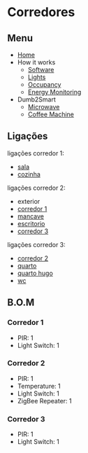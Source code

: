 # Corredores

## Menu

- [Home](./readme.md)
- How it works
  - [Software](./how/software.md)
  - [Lights](./how/lights.md)
  - [Occupancy](./how/occupancy.md)
  - [Energy Monitoring](./how/energy.md)
- Dumb2Smart
  - [Microwave](./dumb2smart/microwave.md)
  - [Coffee Machine](./dumb2smart/coffee_machine.md)

## Ligações


ligações corredor 1:
- [sala](./sala.md)
- [cozinha](./cozinha.md)

ligações corredor 2:
- exterior
- [corredor 1](./corredores.md)
- [mancave](./mancave.md)
- [escritorio](./escritorio.md)
- [corredor 3](./corredores.md)

ligações corredor 3:
- [corredor 2](./corredores.md)
- [quarto](./quarto.md)
- [quarto hugo](./quarto_hugo.md)
- [wc](./wc.md)


## B.O.M

### Corredor 1

- PIR: 1
- Light Switch: 1

### Corredor 2

- PIR: 1
- Temperature: 1
- Light Switch: 1
- ZigBee Repeater: 1

### Corredor 3

- PIR: 1
- Light Switch: 1

